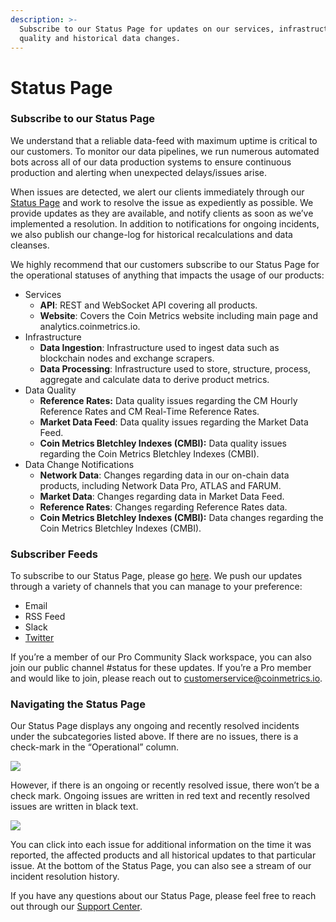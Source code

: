 ```yaml
---
description: >-
  Subscribe to our Status Page for updates on our services, infrastructure, data
  quality and historical data changes.
---
```


# Status Page

### **Subscribe to our Status Page**

We understand that a reliable data-feed with maximum uptime is critical to our customers. To monitor our data pipelines, we run numerous automated bots across all of our data production systems to ensure continuous production and alerting when unexpected delays/issues arise.&#x20;

When issues are detected, we alert our clients immediately through our [Status Page](https://status.coinmetrics.io) and work to resolve the issue as expediently as possible. We provide updates as they are available, and notify clients as soon as we’ve implemented a resolution. In addition to notifications for ongoing incidents, we also publish our change-log for historical recalculations and data cleanses.

We highly recommend that our customers subscribe to our Status Page for the operational statuses of anything that impacts the usage of our products:

* Services
  * **API**: REST and WebSocket API covering all products.
  * **Website**: Covers the Coin Metrics website including main page and analytics.coinmetrics.io.
* Infrastructure
  * **Data Ingestion**: Infrastructure used to ingest data such as blockchain nodes and exchange scrapers.
  * **Data Processing**: Infrastructure used to store, structure, process, aggregate and calculate data to derive product metrics.
* Data Quality
  * **Reference Rates:** Data quality issues regarding the CM Hourly Reference Rates and CM Real-Time Reference Rates.
  * **Market Data Feed**: Data quality issues regarding the Market Data Feed.
  * **Coin Metrics Bletchley Indexes (CMBI):** Data quality issues regarding the Coin Metrics Bletchley Indexes (CMBI).
* Data Change Notifications
  * **Network Data**: Changes regarding data in our on-chain data products, including Network Data Pro, ATLAS and FARUM.
  * **Market Data**: Changes regarding data in Market Data Feed.
  * **Reference Rates**: Changes regarding Reference Rates data.
  * **Coin Metrics Bletchley Indexes (CMBI):** Data changes regarding the Coin Metrics Bletchley Indexes (CMBI).

### Subscriber Feeds

To subscribe to our Status Page, please go [here](https://status.coinmetrics.io/subscriptions/new). We push our updates through a variety of channels that you can manage to your preference:&#x20;

* Email
* RSS Feed
* Slack
* [Twitter](https://twitter.com/CM\_\_Status)

If you’re a member of our Pro Community Slack workspace, you can also join our public channel #status for these updates. If you’re a Pro member and would like to join, please reach out to [customerservice@coinmetrics.io](mailto:customerservice@coinmetrics.io).&#x20;

### Navigating the Status Page

Our Status Page displays any ongoing and recently resolved incidents under the subcategories listed above. If there are no issues, there is a check-mark in the “Operational” column.&#x20;

![](https://lh6.googleusercontent.com/kypj0yFGXKu4eMiT7567bGm0e6GLsSZfmBp27v3oQSR2R8HdQU8pR5ymlOBOnRh57bMS9vg6nlBePaZ76\_1tVr3lz0u00aA4k2EN\_DPPuaLxZ2O611MHKCzNP1NtrrtmMzGrRvP\_)

However, if there is an ongoing or recently resolved issue, there won’t be a check mark. Ongoing issues are written in red text and recently resolved issues are written in black text.

![](https://lh3.googleusercontent.com/f0bDAXltBVE8v9CjLcmOAw0rdleVtY4usSPMLqYtG9cNtERMHjoPWee22ppfU55xrOkJNszyP7JprtL13Xm-9\_XEn6J-voA3KlgrNfycOquA96LkDtM\_0MXO-6qs6tNdNtyxk8RE)

You can click into each issue for additional information on the time it was reported, the affected products and all historical updates to that particular issue. At the bottom of the Status Page, you can also see a stream of our incident resolution history.&#x20;

If you have any questions about our Status Page, please feel free to reach out through our [Support Center](https://coinmetrics.io/support/).&#x20;
